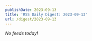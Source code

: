 ```yaml
---
publishDate: 2023-09-13
title: 'RSS Daily Digest: 2023-09-13'
url: /digest/2023-09-13
---
```


_No feeds today!_
